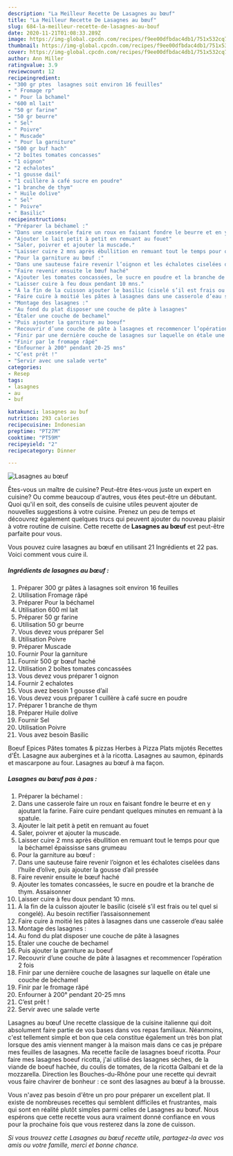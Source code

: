 ```yaml
---
description: "La Meilleur Recette De Lasagnes au bœuf"
title: "La Meilleur Recette De Lasagnes au bœuf"
slug: 684-la-meilleur-recette-de-lasagnes-au-bouf
date: 2020-11-21T01:08:33.289Z
image: https://img-global.cpcdn.com/recipes/f9ee00dfbdac4db1/751x532cq70/lasagnes-au-boeuf-photo-principale-de-la-recette.jpg
thumbnail: https://img-global.cpcdn.com/recipes/f9ee00dfbdac4db1/751x532cq70/lasagnes-au-boeuf-photo-principale-de-la-recette.jpg
cover: https://img-global.cpcdn.com/recipes/f9ee00dfbdac4db1/751x532cq70/lasagnes-au-boeuf-photo-principale-de-la-recette.jpg
author: Ann Miller
ratingvalue: 3.9
reviewcount: 12
recipeingredient:
- "300 gr ptes  lasagnes soit environ 16 feuilles"
- " Fromage rp"
- " Pour la bchamel"
- "600 ml lait"
- "50 gr farine"
- "50 gr beurre"
- " Sel"
- " Poivre"
- " Muscade"
- " Pour la garniture"
- "500 gr buf hach"
- "2 boîtes tomates concasses"
- "1 oignon"
- "2 echalotes"
- "1 gousse dail"
- "1 cuillère à café sucre en poudre"
- "1 branche de thym"
- " Huile dolive"
- " Sel"
- " Poivre"
- " Basilic"
recipeinstructions:
- "Préparer la béchamel :"
- "Dans une casserole faire un roux en faisant fondre le beurre et en y ajoutant la farine. Faire cuire pendant quelques minutes en remuant à la spatule."
- "Ajouter le lait petit à petit en remuant au fouet"
- "Saler, poivrer et ajouter la muscade."
- "Laisser cuire 2 mns après ébullition en remuant tout le temps pour que la béchamel épaississe sans grumeau"
- "Pour la garniture au bœuf :"
- "Dans une sauteuse faire revenir l’oignon et les échalotes ciselées dans l’huile d’olive, puis ajouter la gousse d’ail pressée"
- "Faire revenir ensuite le bœuf haché"
- "Ajouter les tomates concassées, le sucre en poudre et la branche de thym. Assaisonner"
- "Laisser cuire à feu doux pendant 10 mns."
- "À la fin de la cuisson ajouter le basilic (ciselé s’il est frais ou tel quel si congelé). Au besoin rectifier l’assaisonnement"
- "Faire cuire à moitié les pâtes à lasagnes dans une casserole d’eau salée"
- "Montage des lasagnes :"
- "Au fond du plat disposer une couche de pâte à lasagnes"
- "Étaler une couche de bechamel"
- "Puis ajouter la garniture au boeuf"
- "Recouvrir d’une couche de pâte à lasagnes et recommencer l’opération 2 fois"
- "Finir par une dernière couche de lasagnes sur laquelle on étale une couche de béchamel"
- "Finir par le fromage râpé"
- "Enfourner à 200° pendant 20-25 mns"
- "C’est prêt !"
- "Servir avec une salade verte"
categories:
- Resep
tags:
- lasagnes
- au
- buf

katakunci: lasagnes au buf 
nutrition: 293 calories
recipecuisine: Indonesian
preptime: "PT27M"
cooktime: "PT59M"
recipeyield: "2"
recipecategory: Dinner

---
```



![Lasagnes au bœuf](https://img-global.cpcdn.com/recipes/f9ee00dfbdac4db1/751x532cq70/lasagnes-au-boeuf-photo-principale-de-la-recette.jpg)

Êtes-vous un maître de cuisine? Peut-être êtes-vous juste un expert en cuisine? Ou comme beaucoup d'autres, vous êtes peut-être un débutant. Quoi qu'il en soit, des conseils de cuisine utiles peuvent ajouter de nouvelles suggestions à votre cuisine. Prenez un peu de temps et découvrez également quelques trucs qui peuvent ajouter du nouveau plaisir à votre routine de cuisine. Cette recette de <strong> Lasagnes au bœuf </strong> est peut-être parfaite pour vous.

<!--inarticleads1-->

Vous pouvez cuire lasagnes au bœuf en utilisant 21 Ingrédients et 22 pas. Voici comment vous cuire il.

##### Ingrédients de lasagnes au bœuf :

1. Préparer 300 gr pâtes à lasagnes soit environ 16 feuilles
1. Utilisation  Fromage râpé
1. Préparer  Pour la béchamel
1. Utilisation 600 ml lait
1. Préparer 50 gr farine
1. Utilisation 50 gr beurre
1. Vous devez vous préparer  Sel
1. Utilisation  Poivre
1. Préparer  Muscade
1. Fournir  Pour la garniture
1. Fournir 500 gr bœuf haché
1. Utilisation 2 boîtes tomates concassées
1. Vous devez vous préparer 1 oignon
1. Fournir 2 echalotes
1. Vous avez besoin 1 gousse d’ail
1. Vous devez vous préparer 1 cuillère à café sucre en poudre
1. Préparer 1 branche de thym
1. Préparer  Huile dolive
1. Fournir  Sel
1. Utilisation  Poivre
1. Vous avez besoin  Basilic


Boeuf Epices Pâtes tomates &amp; pizzas Herbes à Pizza Plats mijotés Recettes d&#39;Ét. Lasagne aux aubergines et à la ricotta. Lasagnes au saumon, épinards et mascarpone au four. Lasagnes au bœuf à ma façon. 

<!--inarticleads2-->

##### Lasagnes au bœuf pas à pas :

1. Préparer la béchamel :
1. Dans une casserole faire un roux en faisant fondre le beurre et en y ajoutant la farine. Faire cuire pendant quelques minutes en remuant à la spatule.
1. Ajouter le lait petit à petit en remuant au fouet
1. Saler, poivrer et ajouter la muscade.
1. Laisser cuire 2 mns après ébullition en remuant tout le temps pour que la béchamel épaississe sans grumeau
1. Pour la garniture au bœuf :
1. Dans une sauteuse faire revenir l’oignon et les échalotes ciselées dans l’huile d’olive, puis ajouter la gousse d’ail pressée
1. Faire revenir ensuite le bœuf haché
1. Ajouter les tomates concassées, le sucre en poudre et la branche de thym. Assaisonner
1. Laisser cuire à feu doux pendant 10 mns.
1. À la fin de la cuisson ajouter le basilic (ciselé s’il est frais ou tel quel si congelé). Au besoin rectifier l’assaisonnement
1. Faire cuire à moitié les pâtes à lasagnes dans une casserole d’eau salée
1. Montage des lasagnes :
1. Au fond du plat disposer une couche de pâte à lasagnes
1. Étaler une couche de bechamel
1. Puis ajouter la garniture au boeuf
1. Recouvrir d’une couche de pâte à lasagnes et recommencer l’opération 2 fois
1. Finir par une dernière couche de lasagnes sur laquelle on étale une couche de béchamel
1. Finir par le fromage râpé
1. Enfourner à 200° pendant 20-25 mns
1. C’est prêt !
1. Servir avec une salade verte


Lasagnes au bœuf Une recette classique de la cuisine italienne qui doit absolument faire partie de vos bases dans vos repas familiaux. Néanmoins, c&#39;est tellement simple et bon que cela constitue également un très bon plat lorsque des amis viennent manger à la maison mais dans ce cas je prépare mes feuilles de lasagnes. Ma recette facile de lasagnes boeuf ricotta. Pour faire mes lasagnes boeuf ricotta, j&#39;ai utilisé des lasagnes sèches, de la viande de boeuf hachée, du coulis de tomates, de la ricotta Galbani et de la mozzarella. Direction les Bouches-du-Rhône pour une recette qui devrait vous faire chavirer de bonheur : ce sont des lasagnes au bœuf à la brousse. 

<!--inarticleads1-->

<p>
Vous n'avez pas besoin d'être un pro pour préparer un excellent plat. Il existe de nombreuses recettes qui semblent difficiles et frustrantes, mais qui sont en réalité plutôt simples parmi celles de Lasagnes au bœuf. Nous espérons que cette recette vous aura vraiment donné confiance en vous pour la prochaine fois que vous resterez dans la zone de cuisson.
</p>

<p>
<i>Si vous trouvez cette Lasagnes au bœuf recette utile, partagez-la avec vos amis ou votre famille, merci et bonne chance.</i>
</p>
